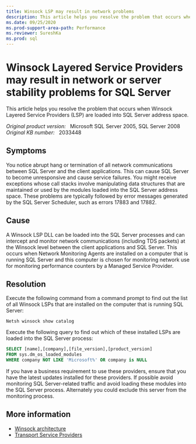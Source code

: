 ```yaml
---
title: Winsock LSP may result in network problems
description: This article helps you resolve the problem that occurs when Winsock Layered Service Providers (LSP) are loaded into SQL Server address space.
ms.date: 09/25/2020
ms.prod-support-area-path: Performance
ms.reviewer: SureshKa
ms.prod: sql
---
```

# Winsock Layered Service Providers may result in network or server stability problems for SQL Server

This article helps you resolve the problem that occurs when Winsock Layered Service Providers (LSP) are loaded into SQL Server address space.

_Original product version:_ &nbsp; Microsoft SQL Server 2005, SQL Server 2008  
_Original KB number:_ &nbsp; 2033448

## Symptoms

You notice abrupt hang or termination of all network communications between SQL Server and the client applications. This can cause SQL Server to become unresponsive and cause service failures. You might receive exceptions whose call stacks involve manipulating data structures that are maintained or used by the modules loaded into the SQL Server address space. These problems are typically followed by error messages generated by the SQL Server Scheduler, such as errors 17883 and 17882.

## Cause

A Winsock LSP DLL can be loaded into the SQL Server processes and can intercept and monitor network communications (including TDS packets) at the Winsock level between the client applications and SQL Server. This occurs when Network Monitoring Agents are installed on a computer that is running SQL Server and this computer is chosen for monitoring network use for monitoring performance counters by a Managed Service Provider.

## Resolution

Execute the following command from a command prompt to find out the list of all Winsock LSPs that are installed on the computer that is running SQL Server:

```console
Netsh winsock show catalog
```

Execute the following query to find out which of these installed LSPs are loaded into the SQL Server process:

```sql
SELECT [name],[company],[file_version],[product_version]
FROM sys.dm_os_loaded_modules 
WHERE company NOT LIKE 'Microsoft%' OR company is NULL
```

If you have a business requirement to use these providers, ensure that you have the latest updates installed for these providers. If possible avoid monitoring SQL Server-related traffic and avoid loading these modules into the SQL Server process. Alternately you could exclude this server from the monitoring process.

## More information

- [Winsock architecture](/previous-versions/windows/embedded/ms885821(v=msdn.10))
- [Transport Service Providers](/windows/win32/winsock/transport-service-providers-2)

